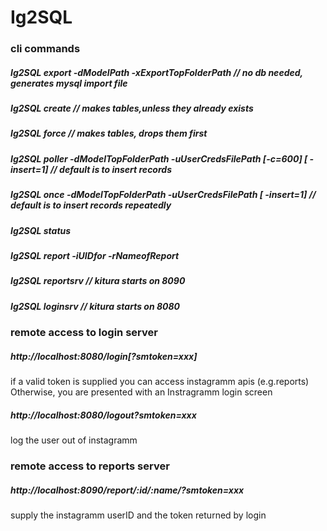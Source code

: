 # Ig2SQL

### cli commands
#####  Ig2SQL  export  -dModelPath -xExportTopFolderPath // no db needed, generates mysql import file
#####  Ig2SQL  create  // makes tables,unless they already exists
#####  Ig2SQL  force   // makes tables, drops them first
#####  Ig2SQL  poller  -dModelTopFolderPath -uUserCredsFilePath  [-c=600] [ -insert=1] // default is to insert records
#####  Ig2SQL  once    -dModelTopFolderPath  -uUserCredsFilePath [ -insert=1] // default is to insert records repeatedly
#####  Ig2SQL  status
#####  Ig2SQL  report   -iUIDfor -rNameofReport
#####  Ig2SQL  reportsrv // kitura starts on 8090
#####  Ig2SQL  loginsrv // kitura starts on 8080

### remote access to login server
##### http://localhost:8080/login[?smtoken=xxx]

if a valid token is supplied you can access instagramm apis (e.g.reports)
Otherwise, you are presented with an Instragramm login screen
##### http://localhost:8080/logout?smtoken=xxx

log the user out of instagramm

### remote access to reports server
##### http://localhost:8090/report/:id/:name/?smtoken=xxx

supply the instagramm userID and the token returned by login
